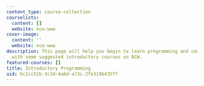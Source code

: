 ```yaml
---
content_type: course-collection
courselists:
  content: []
  website: ocw-www
cover-image:
  content: ''
  website: ocw-www
description: This page will help you begin to learn programming and computer science,
  with some suggested introductory courses on OCW.
featured-courses: []
title: Introductory Programming
uid: 6c1cc52b-3c3d-4a6d-a73c-2fe319b435f7
---
```


